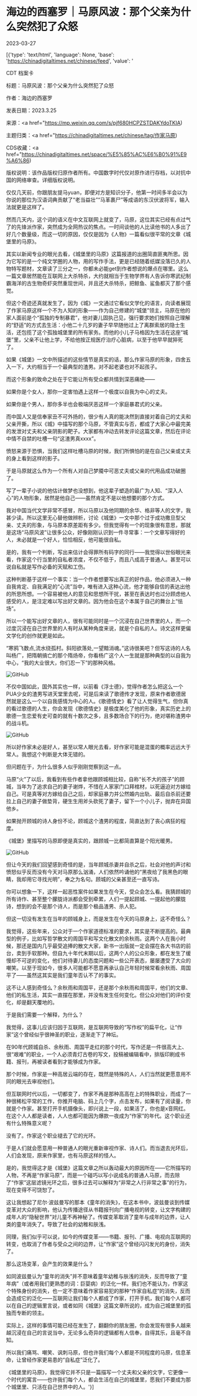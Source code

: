 # 海边的西塞罗｜马原风波：那个父亲为什么突然犯了众怒

2023-03-27

[{'type': 'text/html', 'language': None, 'base': 'https://chinadigitaltimes.net/chinese/feed', 'value': '

CDT 档案卡

标题：马原风波：那个父亲为什么突然犯了众怒

作者：海边的西塞罗

发表日期：2023.3.25

来源：<a href="https://mp.weixin.qq.com/s/pjf680HCPZSTDAKYdoTKIA)

主题归类：<a href="https://chinadigitaltimes.net/chinese/tag/作家马原)

CDS收藏：<a href="https://chinadigitaltimes.net/space/%E5%85%AC%E6%B0%91%E9%A6%86)

版权说明：该作品版权归原作者所有。中国数字时代仅对原作进行存档，以对抗中国的网络审查。详细版权说明。





仅仅几天前，你跟朋友提马yuan，即便对方是知识分子，他第一时间多半会以为你说的那位为汉语词典贡献了“老当益壮”“马革裹尸”等成语的东汉伏波将军，输入法就更是这样了。

然而几天内，这个词的语义在中文互联网上就变了，马原，这位其实已经有点过气了的先锋派作家，突然成为全网热议的焦点。一时间谈他的人比读他书的人多出了好几个数量级，而这一切的原因，仅仅是因为《人物》一篇看似很平常的文章《城堡里的马原》。

其实以新闻专业的眼光去看，《城堡里的马原》这篇报道的出圈简直匪夷所思。因为它写的是一个纯文学圈的人物，用的写作手法，更是已经随着纸媒没落已久的人物特写题材，文章读了三分之一，你都未必能get到作者想说的爆点在哪里。这么一篇文章居然能在互联网上大杀特杀，大约就相当于生物学界有人告诉你寒武纪制霸海洋的古生物奇虾突然重现世间，并且还大杀特杀，把鲸鱼、鲨鱼都灭了那个感觉。

但这个奇迹还真就发生了，因为《城》一文通过它看似文学化的语言，向读者展现了作家马原这样一个不为人知的形象——作为自己修建的“城堡”领主，马原在他的家人面前是个“孤独的专制暴君”，他对妻儿固执己见，强行要求她们按照自己理解的“舒适”的方式去生活：小他二十几岁的妻子早早随他过上了离群索居的隐士生活，还包揽了这个孤独城堡里的所有家务。而他的小儿子马格因为生活在这座“城堡”里，父亲不让他上学，不给他按正规医疗治疗心脏病，以至于他早早就猝死了。

如果《城堡》一文中所描述的这些情节是真实的话，那么作家马原的形象，四舍五入一下，大约相当于一个最典型的渣男。对不起老婆也对不起孩子。

而这个形象的致命之处在于它能让所有受众都共情到深恶痛绝——

如果你是个女人，那你一定害怕遇上这样一个极度以自我为中心的丈夫。

如果你是个男人，那你多半也会极端厌恶这样一个家庭暴君式的父亲。

而中国人又是信奉家丑不可外扬的，很少有人真的能决然到直接对着自己的丈夫和父亲开撕，所以《城》中描写的那个马原，不管真实与否，都成了大家心中最完美的发泄对丈夫和父亲阴影的靶子。大家都有冲动去转发评论这篇文章，然后在评论中情不自禁的吐槽一句“这渣男真xxxx”。

愤怒来源于恐惧，当我们这样吐槽马原的时候，我们所惧怕的是在自己父亲或丈夫的身上看到这样的影子。

于是马原就这么作为一个所有人对自己梦魇中可恶丈夫或父亲的代用品成功破圈了。

写了一辈子小说的他估计做梦也没想到，他这辈子塑造的最广为人知、“深入人心”的人物形象，居然是他自己——虽然肯定不是以他想要的那个方式。

我对中国当代文学非常不感冒，所以马原以及他同期的余华、格非等人的文字，我甚少读。所以这里无心替他做辨析，讨论《城堡》一文中那个过于成功撒旦型父亲、丈夫的形象，与马原本原差距有多少。但我觉得有一个的现象很有意思，那就是这场“马原风波”让很多公众，好像刚刚认识到一件寻常事：一个文章写得好的人，未必就是一个好人，恰恰相反，他可能很自私。

是的，我有一个判断，写出来估计会得罪所有码字的同行——我觉得以世俗眼光来看，作家这个行当里的自私者浓度，不仅不低于，而且八成高于普通人。甚至可以说自私就是写作必备的天赋和工伤。

这种判断基于这样一个事实：当一个作者想要写出真正的好作品，他必须进入一种自我肯定、自我满足的“心流”当中，唯有进入这种心流，他才能够自信的表达出他的所思所想。一个容易被他人的意见和思想所干扰，甚至在表达时也过分顾虑他人感受的人，是注定难以写出好文章的。因为他会在这个本属于自己的舞台上“怯场”。

所以一个能写出好文章的人，很有可能同时是一个沉浸在自己世界里的人，而一个过度沉浸在自己世界里的人有时从某种角度来说，就是个自私的人。诗文这样更偏文学化的创作就更是如此。

“寒鸦飞数点,流水绕孤村。斜阳欲落处,一望黯消魂。”这诗很美吧？但写这诗的人名叫杨广，把隋朝搞亡的那个隋炀帝，你看杨广这个人一生就是那种典型的以自我为中心，“我的大业很大，你们忍一下”的那种风格。

![GitHub](https://chinadigitaltimes.net/chinese/files/2023/03/post-694230-64212a5b8c040.)

不仅中国如此，国外其实也一样，以前看《浮士德》，觉得作者怎么把这么一个PUA少女的渣男写进天堂里去呢，可是后来读了歌德传才发现，原来作者歌德居然就是这么一个以自我感情为中心的人。《歌德情史》看了让人觉得生气，但你真的看过歌德的人生，你会发现《歌德情史》是极度美化了他的形象，真实历史上的歌德一生恋爱有史可查的就有十数次之多，且多数场合下的行为，绝对堪称渣男中的战斗机。

![GitHub](https://chinadigitaltimes.net/chinese/files/2023/03/post-694230-64212a5b993a0.)

所以好作家未必是好人，甚至以常人眼光去看，好作家可能是混蛋的概率远远大于常人。我想这个判断是大体无错的。

但问题在于，为什么很多人似乎刚刚觉察到这一点。

马原“火”了以后，我看到有些作者拿他跟顾城相比较，自称“长不大的孩子”的顾城，当年为了追求自己的妻子谢烨，不惜在人家家门口拜棺材，以死逼迫对方嫁给自己。可是真等对方嫁给自己之后，却家庭暴力并公然婚内出轨、最后自杀前还要拉上自己的妻子做垫背，硬生生用斧头砍死了妻子，留下一个小儿子，抛弃在异国他乡。

如果抛开顾城的诗人身份不论，顾城这个渣男的程度，简直达到了丧心病狂的程度。

《城堡》里描写的马原即便是真实的，跟顾城一比都简直算是个阳光暖男。

![GitHub](https://chinadigitaltimes.net/chinese/files/2023/03/post-694230-64212a5ba262b.)

但让今天的我们回望感到奇怪的是，当年顾城杀妻并自杀之后，社会对他的声讨和愤怒似乎反而没有今天对马原那么汹涌，人们依然吟诵他的“黑夜给了我黑色的眼睛，我却用它寻找光明”，奉之为名句。顾城的父亲甚至还一直写诗。

你可以想象一下，这样一起恶性案件如果发生在今天，受众会怎么看。我猜顾城的所有诗作、甚至整个朦胧诗派都会受到牵累，人们一提起顾城、一提起他的朦胧诗，想到的会不是那个诗人，而是那个极品渣男、杀人犯。

但这一切没有发生在当年的顾城身上，而是发生在今天的马原身上，这不奇怪么？

我觉得，这些年来，公众对于一个作家道德标准的要求，其实是不断提高的。最典型的例子，比如写哲学散文的周国平和写文化散文的余秋雨。这两个人在我小时候，那还是国内几乎最受追捧的散文大家，新书一出版就一定会摆在各大书店的前台，卖到手软那种。但自九十年代末期以后，这两个人的公众形象，都在发生了缓慢却不可逆的变化，他们对待妻儿的态度问题和一些公开表态，屡屡遭受了大众的嘲笑。以至于现如今，很多人可能都不愿意再承认自己年轻时候常看余秋雨、周国平了——虽然这其实是我们童年否认不了的事实。

这不让人感到奇怪么？余秋雨和周国平，还是那个余秋雨和周国平，他们的文章、他们的私生活，其实一直摆在那里，并没有发生任何变化。但公众对他们的评价变化，却是翻天覆地的。

于是我们需要一个解释，为什么？

我觉得，这事儿应该归因于互联网，是互联网导致的“写作权”的扁平化，让“作家”这个曾经似乎很神圣的职业，逐渐走下了神坛。

在90年代顾城自杀、余秋雨、周国平走红的那个时代，写作还是一件很高大上、很“艰难”的职业，一个人必须青灯古卷的写文，投稿被编辑看中，排版印刷成书籍、报刊，再被读者看到才能够成为作家。

那个时候，作家是一种高居云端的存在，既然是特殊的人，人们当然就更愿意用不同的眼光去审视他们。

但互联网时代以后，一切都变了，作家不再是那种高高在上的特殊职业，而成了一种很稀松平常的工作，你推开电脑、码上几个字，点击发布，如果有了阅读量，你就是个作家。甚至打开手机摄像头，即兴说上一段，如果活了，你也是x音网红。在这个人人都是读者，人人也都可能因为爆款一夜成为“作家”的年代。这个职业还有什么特殊意义呢？

没有了。作家这个职业褪去了它的光环。

于是人们就会愿意用一种普通人的眼光重新审视作家、诗人们。而当退去光环后，人们会发现，原来作家里，也有马原这样的怪人。

是的，我觉得这才是《城堡》这篇文章之所以轰动最大的原因所在——它所描写的人物，不再是“作家马原”，而是一个碰巧以写小说成名的普通人马原，而去除了“作家”这层滤镜光环之后，很多过去可以解释为“非常之人行非常之事”的行为，现在变得不可饶恕了。

这让我想起了尼尔·波兹曼写的那本《童年的消失》，在这本书中，波兹曼谈到传媒变革对大众的影响，他认为传播途径从书籍报刊向广播电视的转变，让文字构建的成年人的“隐秘世界”对儿童不再神秘了。传媒变革取消了童年与成年的边界，让人类的童年消失了。导致了社会的幼稚和肤浅。

同理，我们似乎可以说，如今的传媒变革——书籍、报刊、广播、电视向互联网的转变，也取消了作者与受众之间的边界，让“作家”这个曾经闪闪发光的身份，消失了。

那么这场变革，会产生的效果是什么？

如同波兹曼认为“童年的消失”并不意味着童年幼稚与肤浅的消失，反而导致了“童年病”（或者用我们更熟悉的词：巨婴病）的泛化一样。我们也不能认为，作家这个特殊身份的消失，也一定不意味着作家容易犯的那种“作家自私症”的消失，反而会造成它的泛化——互联网让我们每个人都成了作家，打开手机，我们每个人都可以在自己的逻辑里言说，或者如同《城堡》这篇文章所说的，成为自己城堡里的孤独而专断的领主。

实际上，这样的事情可能已经在发生了，翻翻你的朋友圈，你会发现有很多人越来越沉浸在自己的言说当中，无论多么奇异的逻辑都有人信奉，自得其乐，且毫不自知。

所以我们痛骂、嘲笑、讽刺马原，但也许我们每个人都是不同程度的马原，信息革命，让曾经作家更易患的“自私症”泛化了。

《城堡里的马原》，我觉得它并不只是一篇描写一个丈夫和父亲的文字，它更像一个时代的寓言——也许我们每个人，都会生活在自己的城堡里，愿我们不要成为那个城堡里、只活在自己世界中的人。'}]
